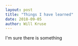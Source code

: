 ```yaml
---
layout: post
title: "Things I have learned"
date: 2018-09-05
author: Will Kruse
---
```


I'm sure there is something
